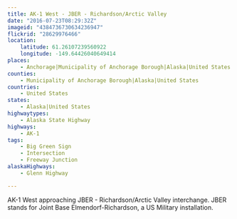 ```yaml
---
title: AK-1 West - JBER - Richardson/Arctic Valley
date: "2016-07-23T08:29:32Z"
imageid: "4384736730634236947"
flickrid: "28629976466"
location:
    latitude: 61.26107239560922
    longitude: -149.64426040649414
places:
    - Anchorage|Municipality of Anchorage Borough|Alaska|United States
counties:
    - Municipality of Anchorage Borough|Alaska|United States
countries:
    - United States
states:
    - Alaska|United States
highwaytypes:
    - Alaska State Highway
highways:
    - AK-1
tags:
    - Big Green Sign
    - Intersection
    - Freeway Junction
alaskaHighways:
    - Glenn Highway

---
```

AK-1 West approaching JBER - Richardson/Arctic Valley interchange.  JBER stands for Joint Base Elmendorf-Richardson, a US Military installation.